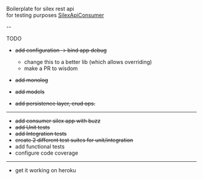 Boilerplate for silex rest api  
for testing purposes [SilexApiConsumer](https://github.com/grandbora/SilexApiConsumer)  

--

TODO  
* <del>add configuration -> bind app debug</del>   
    * change this to a better lib (which allows overriding)  
    * make a PR to wisdom  

* <del>add monolog</del>  
* <del>add models</del>  
* <del>add persistence layer, crud ops.</del>  
  
---
* <del>add consumer silex app with buzz</del>  
* <del>add Unit tests</del>  
* <del>add Integration tests</del>  
* <del>create 2 different test suites for unit/integration</del>  
* add functional tests
* configure code coverage

---  
* get it working on heroku  
